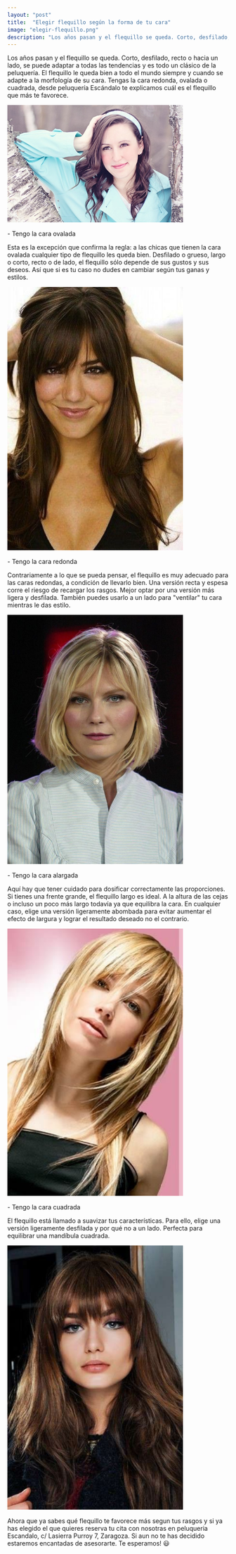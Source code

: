 ```yaml
---
layout: "post"
title:  "Elegir flequillo según la forma de tu cara"
image: "elegir-flequillo.png"
description: "Los años pasan y el flequillo se queda. Corto, desfilado, recto o hacia un lado, se puede adaptar a todas las tendencias y es todo un clásico de la peluquería. El flequillo le queda bien a todo el mundo siempre y cuando se adapte a la morfología de tu cara."
---
```


<article class="container mod-row">
 <div class="container-item-text-left">
  <p>
    Los años pasan y el flequillo se queda. Corto, desfilado, recto o hacia un lado, se puede adaptar a todas las tendencias y es todo un clásico de la peluquería. El flequillo le queda bien a todo el mundo siempre y cuando se adapte a la morfología de su cara. Tengas la cara redonda, ovalada o cuadrada, desde peluquería Escándalo te explicamos cuál es el flequillo que más te favorece.
  </p>
 </div>
  <div>
    <img src="img/elegir-flequillo-imagen-grande.jpg" width="400" height="auto" alt="cepillo Tangle Teezer en peluqueria escandalo">
   </div>
  <p>
    - Tengo la cara ovalada
  </p>
  <p>
    Esta es la excepción que confirma la regla: a las chicas que tienen la cara ovalada cualquier tipo de flequillo les queda bien. Desfilado o grueso, largo o corto, recto o de lado, el flequillo sólo depende de sus gustos y sus deseos. Así que si es tu caso no dudes en cambiar según tus ganas y estilos.    
  </p>
  <div>
    <img src="img/cara-ovalada.jpg" width="400" height="auto" alt="cepillo Tangle Teezer flower en peluqueria escandalo">
   </div>
  <p>
    - Tengo la cara redonda
  </p>
  <p>
    Contrariamente a lo que se pueda pensar, el flequillo es muy adecuado para las caras redondas, a condición de llevarlo bien. Una versión recta y espesa corre el riesgo de recargar los rasgos. Mejor optar por una versión más ligera y desfilada. También puedes usarlo a un lado para "ventilar" tu cara mientras le das estilo.
  </p>
  <div>
    <img src="img/cara-redonda.jpg" width="400" height="auto" alt="cepillo Tangle Teezer flower en peluqueria escandalo">
   </div>
  <p>
    - Tengo la cara alargada
  </p>
  <p>
    Aquí hay que tener cuidado para dosificar correctamente las proporciones. Si tienes una frente grande, el flequillo largo es ideal. A la altura de las cejas o incluso un poco más largo todavía ya que equilibra la cara. En cualquier caso, elige una versión ligeramente abombada para evitar aumentar el efecto de largura y lograr el resultado deseado no el contrario.
  </p>
  <div>
    <img src="img/cara-alargada.jpg" width="400" height="auto" alt="cepillo Tangle Teezer en peluqueria escandalo Zaragoza">
   </div>
  <p>
    - Tengo la cara cuadrada
  <p>
    El flequillo está llamado a suavizar tus características. Para ello, elige una versión ligeramente desfilada y por qué no a un lado. Perfecta para equilibrar una mandíbula cuadrada.
  </p>
  <div>
    <img src="img/cara-cuadrada.jpg" width="400" height="auto" alt="cepillo Tangle Teezer flower en peluqueria escandalo">
   </div>
  <p>
    Ahora que ya sabes qué flequillo te favorece más segun tus rasgos y si ya has elegido el que quieres reserva tu cita con nosotras en peluqueria Escandalo, c/ Lasierra Purroy 7, Zaragoza.
    Si aun no te has decidido estaremos encantadas de asesorarte. Te esperamos! 😃
  </p>
